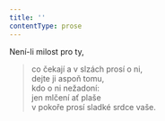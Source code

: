 ```yaml
---
title: ''
contentType: prose
---
```


Není-li milost pro ty,

> co čekají a v slzách prosí o ni,  
> dejte ji aspoň tomu,  
> kdo o ni nežadoní:  
> jen mlčení ať plaše  
> v pokoře prosí sladké srdce vaše.

